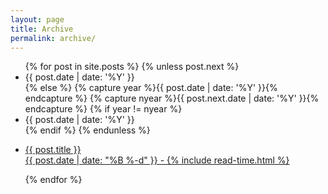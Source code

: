 ```yaml
---
layout: page
title: Archive
permalink: archive/
---
```

<ul class="posts">
  {% for post in site.posts %}
    {% unless post.next %}
      <li class="posts-year">{{ post.date | date: '%Y' }}</li>
    {% else %}
      {% capture year %}{{ post.date | date: '%Y' }}{% endcapture %}
      {% capture nyear %}{{ post.next.date | date: '%Y' }}{% endcapture %}
      {% if year != nyear %}
        <li class="posts-year">{{ post.date | date: '%Y' }}</li>
      {% endif %}
    {% endunless %}
    <li itemscope>
      <a class="posts-item" href="{{ site.baseurl }}{{ post.url }}" style="background-image:url('{{ site.baseurl }}/assets/{{ post.slug }}/cover.jpg')">
        <p>
          {{ post.title }}
          <br>
          <span class="post-date">
            <i class="fa fa-calendar" aria-hidden="true"></i> {{ post.date | date: "%B %-d" }} - <i class="fa fa-clock-o" aria-hidden="true"></i> {% include read-time.html %}
          </span>
        </p>
      </a>
    </li>
  {% endfor %}
</ul>
